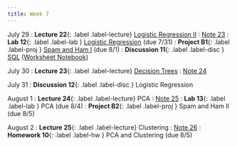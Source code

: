 ```yaml
---
title: Week 7
---
```


July 29
: **Lecture 22**{: .label .label-lecture} [Logistic Regression II](lecture/lec22)
    : [Note 23](https://ds100.org/course-notes/logistic_regression_2/logistic_reg_2.html)
: **Lab 12**{: .label .label-lab } [Logistic Regression](https://data100.datahub.berkeley.edu/hub/user-redirect/git-pull?repo=https%3A%2F%2Fgithub.com%2FDS-100%2Fsu24-materials&urlpath=lab%2Ftree%2Fsu24-materials%2Flab%2Flab12%2Flab12.ipynb&branch=main) (due 7/31)
: **Project B1**{: .label .label-proj } [Spam and Ham I](https://data100.datahub.berkeley.edu/hub/user-redirect/git-pull?repo=https%3A%2F%2Fgithub.com%2FDS-100%2Fsu24-materials&urlpath=lab%2Ftree%2Fsu24-materials%2Fproj%2FprojB1%2FprojB1.ipynb&branch=main) (due 8/1)
: **Discussion 11**{: .label .label-disc } [SQL](https://drive.google.com/file/d/1BQaoJEHVg_6626adpD-BioCw2gTLoKHn/view?usp=sharing) [(Worksheet Notebook)](https://data100.datahub.berkeley.edu/hub/user-redirect/git-pull?repo=https%3A%2F%2Fgithub.com%2FDS-100%2Fsu24-materials&urlpath=lab%2Ftree%2Fsu24-materials%2Fdisc%2Fdisc11%2Fdisc11_blank.ipynb&branch=main)

July 30
: **Lecture 23**{: .label .label-lecture} [Decision Trees](lecture/lec23)
  : [Note 24](https://ds100.org/course-notes/decision_tree/decision_tree.html)

July 31
: **Discussion 12**{: .label .label-disc } Logistic Regression

August 1
: **Lecture 24**{: .label .label-lecture} PCA
    : [Note 25](https://ds100.org/course-notes/pca_1/pca_1.html)
: **Lab 13**{: .label .label-lab } PCA (due 8/4)
: **Project B2**{: .label .label-proj } Spam and Ham II (due 8/5)

August 2
: **Lecture 25**{: .label .label-lecture} Clustering
    : [Note 26](https://ds100.org/course-notes/clustering/clustering.html)
: **Homework 10**{: .label .label-hw } PCA and Clustering (due 8/5)